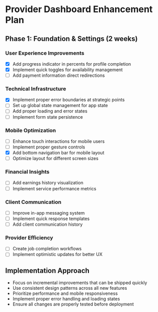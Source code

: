
# Provider Dashboard Enhancement Plan

## Phase 1: Foundation & Settings (2 weeks)

### User Experience Improvements
- [x] Add progress indicator in percents for profile completion
- [x] Implement quick toggles for availability management
- [ ] Add payment information direct redirections

### Technical Infrastructure
- [x] Implement proper error boundaries at strategic points
- [ ] Set up global state management for app state
- [ ] Add proper loading and error states
- [ ] Implement form state persistence

### Mobile Optimization
- [ ] Enhance touch interactions for mobile users
- [ ] Implement proper gesture controls
- [x] Add bottom navigation bar for mobile layout
- [ ] Optimize layout for different screen sizes

### Financial Insights
- [ ] Add earnings history visualization
- [ ] Implement service performance metrics

### Client Communication
- [ ] Improve in-app messaging system
- [ ] Implement quick response templates
- [ ] Add client communication history

### Provider Efficiency
- [ ] Create job completion workflows
- [ ] Implement optimistic updates for better UX

## Implementation Approach
- Focus on incremental improvements that can be shipped quickly
- Use consistent design patterns across all new features
- Prioritize performance and mobile responsiveness
- Implement proper error handling and loading states
- Ensure all changes are properly tested before deployment

